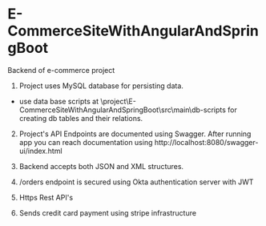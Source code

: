 # E-CommerceSiteWithAngularAndSpringBoot
Backend of e-commerce project


1. Project uses MySQL database for persisting data.
- use data base scripts at \project\E-CommerceSiteWithAngularAndSpringBoot\src\main\db-scripts for creating db tables and their relations.

2. Project's API Endpoints are documented using Swagger. After running app you can reach documentation using http://localhost:8080/swagger-ui/index.html

3. Backend accepts both JSON and XML structures.
4. /orders endpoint is secured using Okta authentication server with JWT
5. Https Rest API's
6. Sends credit card payment using stripe infrastructure